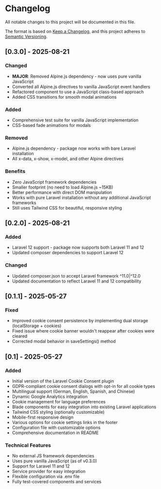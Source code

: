 # Changelog

All notable changes to this project will be documented in this file.

The format is based on [Keep a Changelog](https://keepachangelog.com/en/1.0.0/),
and this project adheres to [Semantic Versioning](https://semver.org/spec/v2.0.0.html).

## [0.3.0] - 2025-08-21

### Changed
- **MAJOR**: Removed Alpine.js dependency - now uses pure vanilla JavaScript
- Converted all Alpine.js directives to vanilla JavaScript event handlers
- Refactored component to use a JavaScript class-based approach
- Added CSS transitions for smooth modal animations

### Added
- Comprehensive test suite for vanilla JavaScript implementation
- CSS-based fade animations for modals

### Removed
- Alpine.js dependency - package now works with bare Laravel installation
- All x-data, x-show, x-model, and other Alpine directives

### Benefits
- Zero JavaScript framework dependencies
- Smaller footprint (no need to load Alpine.js ~15KB)
- Better performance with direct DOM manipulation
- Works with pure Laravel installation without any additional JavaScript frameworks
- Still uses Tailwind CSS for beautiful, responsive styling

## [0.2.0] - 2025-08-21

### Added
- Laravel 12 support - package now supports both Laravel 11 and 12
- Updated composer dependencies to support Laravel 12

### Changed
- Updated composer.json to accept Laravel framework ^11.0|^12.0
- Updated documentation to reflect Laravel 11 and 12 compatibility

## [0.1.1] - 2025-05-27

### Fixed
- Improved cookie consent persistence by implementing dual storage (localStorage + cookies)
- Fixed issue where cookie banner wouldn't reappear after cookies were cleared
- Corrected modal behavior in saveSettings() method

## [0.1] - 2025-05-27

### Added
- Initial version of the Laravel Cookie Consent plugin
- GDPR-compliant cookie consent dialogs with opt-in for all cookie types
- Multilingual support (German, English, Spanish, and Chinese)
- Dynamic Google Analytics integration
- Cookie management for language preferences
- Blade components for easy integration into existing Laravel applications
- Tailwind CSS styling (optionally customizable)
- Mobile-first responsive design
- Various options for cookie settings links in the footer
- Configuration file with customizable options
- Comprehensive documentation in README

### Technical Features
- No external JS framework dependencies  
- Uses pure vanilla JavaScript (as of v0.3.0)
- Support for Laravel 11 and 12
- Service provider for easy integration
- Flexible configuration via .env file
- Fully test-covered components and services
